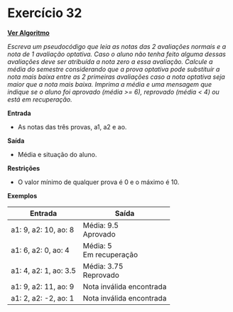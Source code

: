 # Exercício 32

[**Ver Algoritmo**](Algoritmo32.md)

*Escreva um pseudocódigo que leia as notas das 2 avaliações normais e a nota de 1 avaliação optativa. Caso o aluno não tenha feito alguma dessas avaliações deve ser atribuída a nota zero a essa avaliação. Calcule a média do semestre considerando que a prova optativa pode substituir a nota mais baixa entre as 2 primeiras avaliações caso a nota optativa seja maior que a nota mais baixa. Imprima a média e uma mensagem que indique se o aluno foi aprovado (média >= 6), reprovado (média < 4) ou está em recuperação.*

**Entrada**
- As notas das três provas, a1, a2 e ao.

**Saída**
- Média e situação do aluno.

**Restrições**
- O valor mínimo de qualquer prova é 0 e o máximo é 10.

**Exemplos**

| Entrada                    | Saída                         |
| ---------------------------| ------------------------------|
| a1: 9, a2: 10, ao: 8        | Média: 9.5<br>Aprovado        |
| a1: 6, a2: 0, ao: 4         | Média: 5<br>Em recuperação    |
| a1: 4, a2: 1, ao: 3.5       | Média: 3.75<br>Reprovado      |
| a1: 9, a2: 11, ao: 9        | Nota inválida encontrada     |
| a1: 2, a2: -2, ao: 1        | Nota inválida encontrada     |
